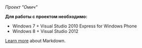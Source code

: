 *Проект "Омич"*

**Для работы с проектом необходимо:**

- Windows 7 + Visual Studio 2010 Express for Windows Phone
- Windows 8 + Visual Studio 2012 



 [Learn more](https://go.microsoft.com/fwlink/p/?LinkId=524306) about Markdown.